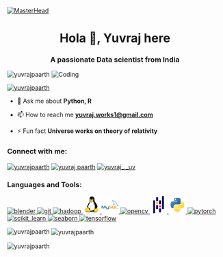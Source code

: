 [![MasterHead](https://pitcases.org/wp-content/uploads/2023/01/DATA_AI_HEADER_ANI.gif)](https://yuvrajpaarth.io)

<h1 align="center">Hola 👋, Yuvraj here</h1>
<h3 align="center">A passionate Data scientist from India</h3>
<img align="right" alt="Coding" width="400" src="https://gifdb.com/images/high/animated-man-computer-coding-nae6mec378lsg1i3.gif">

<p align="left"> <img src="https://komarev.com/ghpvc/?username=yuvrajpaarth&label=Profile%20views&color=0e75b6&style=flat" alt="yuvrajpaarth" /> </p>

<p align="left"> <a href="https://twitter.com/yuvrajpaarth" target="blank"><img src="https://img.shields.io/twitter/follow/yuvrajpaarth?logo=twitter&style=for-the-badge" alt="yuvrajpaarth" /></a> </p>

- 💬 Ask me about **Python, R**

- 📫 How to reach me **yuvraj.works1@gmail.com**

- ⚡ Fun fact **Universe works on theory of relativity**

<h3 align="left">Connect with me:</h3>
<p align="left">
<a href="https://twitter.com/yuvrajpaarth" target="blank"><img align="center" src="https://raw.githubusercontent.com/rahuldkjain/github-profile-readme-generator/master/src/images/icons/Social/twitter.svg" alt="yuvrajpaarth" height="30" width="40" /></a>
<a href="https://linkedin.com/in/yuvraj paarth" target="blank"><img align="center" src="https://raw.githubusercontent.com/rahuldkjain/github-profile-readme-generator/master/src/images/icons/Social/linked-in-alt.svg" alt="yuvraj paarth" height="30" width="40" /></a>
<a href="https://instagram.com/yuvraj_._uv" target="blank"><img align="center" src="https://raw.githubusercontent.com/rahuldkjain/github-profile-readme-generator/master/src/images/icons/Social/instagram.svg" alt="yuvraj_._uv" height="30" width="40" /></a>
</p>

<h3 align="left">Languages and Tools:</h3>
<p align="left"> <a href="https://www.blender.org/" target="_blank" rel="noreferrer"> <img src="https://download.blender.org/branding/community/blender_community_badge_white.svg" alt="blender" width="40" height="40"/> </a> <a href="https://git-scm.com/" target="_blank" rel="noreferrer"> <img src="https://www.vectorlogo.zone/logos/git-scm/git-scm-icon.svg" alt="git" width="40" height="40"/> </a> <a href="https://hadoop.apache.org/" target="_blank" rel="noreferrer"> <img src="https://www.vectorlogo.zone/logos/apache_hadoop/apache_hadoop-icon.svg" alt="hadoop" width="40" height="40"/> </a> <a href="https://www.linux.org/" target="_blank" rel="noreferrer"> <img src="https://raw.githubusercontent.com/devicons/devicon/master/icons/linux/linux-original.svg" alt="linux" width="40" height="40"/> </a> <a href="https://www.mysql.com/" target="_blank" rel="noreferrer"> <img src="https://raw.githubusercontent.com/devicons/devicon/master/icons/mysql/mysql-original-wordmark.svg" alt="mysql" width="40" height="40"/> </a> <a href="https://opencv.org/" target="_blank" rel="noreferrer"> <img src="https://www.vectorlogo.zone/logos/opencv/opencv-icon.svg" alt="opencv" width="40" height="40"/> </a> <a href="https://pandas.pydata.org/" target="_blank" rel="noreferrer"> <img src="https://raw.githubusercontent.com/devicons/devicon/2ae2a900d2f041da66e950e4d48052658d850630/icons/pandas/pandas-original.svg" alt="pandas" width="40" height="40"/> </a> <a href="https://www.python.org" target="_blank" rel="noreferrer"> <img src="https://raw.githubusercontent.com/devicons/devicon/master/icons/python/python-original.svg" alt="python" width="40" height="40"/> </a> <a href="https://pytorch.org/" target="_blank" rel="noreferrer"> <img src="https://www.vectorlogo.zone/logos/pytorch/pytorch-icon.svg" alt="pytorch" width="40" height="40"/> </a> <a href="https://scikit-learn.org/" target="_blank" rel="noreferrer"> <img src="https://upload.wikimedia.org/wikipedia/commons/0/05/Scikit_learn_logo_small.svg" alt="scikit_learn" width="40" height="40"/> </a> <a href="https://seaborn.pydata.org/" target="_blank" rel="noreferrer"> <img src="https://seaborn.pydata.org/_images/logo-mark-lightbg.svg" alt="seaborn" width="40" height="40"/> </a> <a href="https://www.tensorflow.org" target="_blank" rel="noreferrer"> <img src="https://www.vectorlogo.zone/logos/tensorflow/tensorflow-icon.svg" alt="tensorflow" width="40" height="40"/> </a> </p>

<p><img align="left" src="https://github-readme-stats.vercel.app/api/top-langs?username=yuvrajpaarth&show_icons=true&locale=en&layout=compact" alt="yuvrajpaarth" /></p>

<p>&nbsp;<img align="center" src="https://github-readme-stats.vercel.app/api?username=yuvrajpaarth&show_icons=true&locale=en" alt="yuvrajpaarth" /></p>

<p><img align="center" src="https://github-readme-streak-stats.herokuapp.com/?user=yuvrajpaarth&" alt="yuvrajpaarth" /></p>
